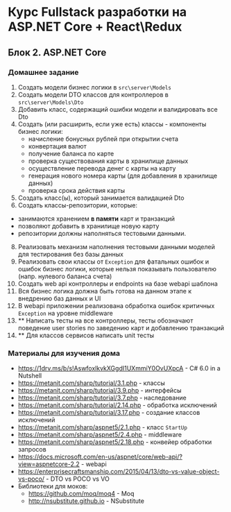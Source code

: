 # Курс Fullstack разработки на ASP.NET Core + React\Redux

## Блок 2. ASP.NET Core

### Домашнее задание

1. Создать модели бизнес логики в `src\server\Models`
2. Создать модели DTO классов для контроллеров в `src\server\Models\Dto`
3. Добавить класс, содержащий ошибки модели и валидировать все Dto
4. Создать (или расширить, если уже есть) классы - компоненты бизнес логики:
   - начисление бонусных рублей при открытии счета
   - конвертация валют
   - получение баланса по карте
   - проверка существования карты в хранилище данных
   - осуществление перевода денег с карты на карту
   - генерация нового номера карты (для добавления в хранилище данных)
   - проверка срока действия карты
6. Создать класс(ы), который занимается валидацией Dto
7. Создать классы-репозитории, которые:
  - занимаются хранением **в памяти** карт и транзакций
  - позволяют добавить в хранилище новую карту  
  - репозитории должны наполняться тестовыми данными.
8. Реализовать механизм наполнения тестовыми данными моделей для тестирования без базы данных
9. Реализовать свои классы от `Exception` для фатальных ошибок и ошибок бизнес логики, которые нельзя показывать пользователю (напр. нулевого баланса счета)
10. Создать web api контроллеры и endpoints на базе webapi шаблона
11. Вся бизнес логика должна быть готова на данном этапе к внедрению баз данных и UI
12. В webapi приложении реализована обработка ошибок критичных `Exception` на уровне middleware
13. \*\* Написать тесты на все контроллеры, тесты обозначают поведение user stories по заведению карт и добавлению транзакций
14. \*\* Для классов сервисов написать unit тесты

### Материалы для изучения дома

- <https://1drv.ms/b/s!AswfoxlkvkXGgdI1UXmmiY0OvUXpcA> - C# 6.0 in a Nutshell
- <https://metanit.com/sharp/tutorial/3.1.php> - классы
- <https://metanit.com/sharp/tutorial/3.9.php> - интерфейсы
- <https://metanit.com/sharp/tutorial/3.7.php> - наследование
- <https://metanit.com/sharp/tutorial/2.14.php> - обработка исключений
- <https://metanit.com/sharp/tutorial/3.17.php> - создание классов исключений
- <https://metanit.com/sharp/aspnet5/2.1.php> - класс `StartUp`
- <https://metanit.com/sharp/aspnet5/2.4.php> - middleware
- <https://metanit.com/sharp/aspnet5/2.18.php> - конвейер обработки запросов
- <https://docs.microsoft.com/en-us/aspnet/core/web-api/?view=aspnetcore-2.2> - webapi
- <https://enterprisecraftsmanship.com/2015/04/13/dto-vs-value-object-vs-poco/> - DTO vs POCO vs VO
- Библиотеки для моков:
  - <https://github.com/moq/moq4> - Moq
  - <http://nsubstitute.github.io> - NSubstitute
